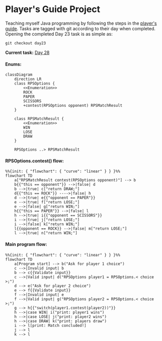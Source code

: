 # Player's Guide Project

Teaching myself Java programming by following the steps in the [player's guide](players_guide_java.md). Tasks are
tagged with git according to their day when completed. Opening the completed Day 23 task is as simple as:

```shell
git checkout day23
```

**Current task:** [Day 28](/players_guide_java.md#day-28-design-challenge-rock-paper-scissors-150-xp)

#### Enums:

```mermaid
classDiagram
    direction LR
    class RPSOptions {
        <<Enumeration>>
        ROCK
        PAPER
        SCISSORS
        +contest(RPSOptions opponent) RPSMatchResult
    }

    class RPSMatchResult {
        <<Enumeration>>
        WIN
        LOSE
        DRAW
    }

    RPSOptions ..> RPSMatchResult
```

#### RPSOptions.contest() flow:

```mermaid
%%{init: { "flowchart": { "curve": "linear" } } }%%
flowchart TD
    a["RPSMatchResult contest(RPSOptions opponent)"] --> b
    b{{"this == opponent"}} -->|false| d
    b -->|true| c["return DRAW;"]
    d{{"this == ROCK"}} ---->|false| h
    d -->|true| e{{"opponent == PAPER"}}
    e -->|true| f["return LOSE;"]
    e -->|false| g["return WIN;"]
    h{{"this == PAPER"}} -->|false| l
    h -->|true| i{{"opponent == SCISSORS"}}
    i -->|true| j["return LOSE;"]
    i -->|false| k["return WIN;"]
    l{{opponent == ROCK}} -->|false| m["return LOSE;"]
    l -->|true| n["return WIN;"]
```

#### Main program flow:

```mermaid
%%{init: { "flowchart": { "curve": "linear" } } }%%
flowchart TD
    a[Program start] --> b("Ask for player 1 choice")
    c -->|Invalid input| b
    b --> c{{Validate input}}
    c -->|Valid input| d("RPSOptions player1 = RPSOptions.< choice >;")
    d --> e("Ask for player 2 choice")
    e --> f{{Validate input}}
    f -->|Invalid input| e
    f -->|Valid input| g("RPSOptions player2 = RPSOptions.< choice >;")
    g --> h{{"switch(player1.contest(player2))"}}
    h -->|case WIN| i("print: player1 wins")
    h -->|case LOSE| j("print: player2 wins")
    h -->|case DRAW| k("print: players draw")
    i --> l[print: Match concluded!]
    j --> l
    k --> l
```
